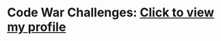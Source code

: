 <h1>Code War Challenges: <a href="https://www.codewars.com/users/aizazhalima">Click to view my profile</a></h1>
